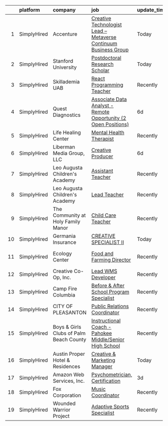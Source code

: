 

|    | platform    | company                                 | job                                                                                                                                                                              | update_time   | location                 |
|---:|:------------|:----------------------------------------|:---------------------------------------------------------------------------------------------------------------------------------------------------------------------------------|:--------------|:-------------------------|
|  1 | SimplyHired | Accenture                               | [Creative Technologist Lead – Metaverse Continuum Business Group](https://www.simplyhired.com/job/wdOtfm6NSsEKrkmSzsJWfrBgyMOorqQDSDW0HPCeRxc96Wg5Pd95eQ?q=creative+programming) | Today         | Austin, TX +35 locations |
|  2 | SimplyHired | Stanford University                     | [Postdoctoral Research Scholar](https://www.simplyhired.com/job/4vHB1VfXSrFh-oulhmFHcBqqWL6dfahzCQ8jbTaEBsY-8TgsUU0Tpw?q=creative+programming)                                   | Today         | Palo Alto, CA            |
|  3 | SimplyHired | Skillademia UAB                         | [React Programming Teacher](https://www.simplyhired.com/job/agBSJ5rKiv-kixfY3OVLMgIyPDxXxwjULooG1Dl-mntVcDxnweBN5g?q=creative+programming)                                       | Recently      | Remote                   |
|  4 | SimplyHired | Quest Diagnostics                       | [Associate Data Analyst - Remote Opportunity (2 Open Positions)](https://www.simplyhired.com/job/TRBnFVHtsRRsODs61TzQU324V2SjqAnN5RSdA5u4o6COWQEkHA6aNA?q=creative+programming)  | 6d            | Birmingham, AL           |
|  5 | SimplyHired | Life Healing Center                     | [Mental Health Therapist](https://www.simplyhired.com/job/DjFyfiy8i_4RG34YO0uoXBeWgvYYmbNqTtG8QxAFGO_kJ7lHYdadgQ?q=creative+programming)                                         | Recently      | Santa Fe, NM             |
|  6 | SimplyHired | Liberman Media Group, LLC               | [Creative Producer](https://www.simplyhired.com/job/ZrLJVu4iVfYKqb4sQseztVn3TxDmOsUqrF1C86BSSaL6AInl6pyhtA?q=creative+programming)                                               | 6d            | Guaynabo, PR             |
|  7 | SimplyHired | Leo Augusta Children's Academy          | [Assistant Teacher](https://www.simplyhired.com/job/tdJQEmcFZppZD6_MbbxUDHu69xuye7V2dKaAOmw11j8KTsN-ZJQbRA?q=creative+programming)                                               | Recently      | Blooming Prairie, MN     |
|  8 | SimplyHired | Leo Augusta Children's Academy          | [Lead Teacher](https://www.simplyhired.com/job/qrWsh98N2DcrNxufHHRcHfT6LRj9MdV4F2biisEvdrBk3rpMRGb0jg?q=creative+programming)                                                    | Recently      | Blooming Prairie, MN     |
|  9 | SimplyHired | The Community at Holy Family Manor      | [Child Care Teacher](https://www.simplyhired.com/job/AOKgnwsnUKzxzUfYVXB8mgrc3aVcac8tBsHuHQiPz2q84Jdsf_IX_Q?q=creative+programming)                                              | Recently      | Pittsburgh, PA           |
| 10 | SimplyHired | Germania Insurance                      | [CREATIVE SPECIALIST II](https://www.simplyhired.com/job/Al9rk6lN-CfYhHpSgBsH-YBbAohKQP30-CcxAGZl6JSgB8j_9UxXtw?q=creative+programming)                                          | Today         | Remote                   |
| 11 | SimplyHired | Ecology Center                          | [Food and Farming Director](https://www.simplyhired.com/job/HP5QNTAMCvFikmtDfXcdEQfJZUru42JrMETYZMUxyTaYJorh2zp-FA?q=creative+programming)                                       | Recently      | West Berkeley, CA        |
| 12 | SimplyHired | Creative Co-Op, Inc.                    | [Lead WMS Developer](https://www.simplyhired.com/job/iwL1kMHVKmJhgyufCmYeB_GuT_nYFDiFZ1A3AgDGEiCvRTBj2Mk3nQ?q=creative+programming)                                              | Recently      | Memphis, TN              |
| 13 | SimplyHired | Camp Fire Columbia                      | [Before & After School Program Specialist](https://www.simplyhired.com/job/6G9k-D_qge_jjQKNjtLpx8EWmkt0Dx-vvfx6PdG3OhPou5WAmzCt-w?q=creative+programming)                        | Recently      | West Linn, OR            |
| 14 | SimplyHired | CITY OF PLEASANTON                      | [Public Relations Coordinator](https://www.simplyhired.com/job/L7YEDxBcp2w9KMQa42iHikg-hTb46eol5ViXS-p_ott_pzOFXXDz-A?q=creative+programming)                                    | Recently      | Pleasanton, TX           |
| 15 | SimplyHired | Boys & Girls Clubs of Palm Beach County | [Instructional Coach - Pahokee Middle/Senior High School](https://www.simplyhired.com/job/-n8NsUeICO0XnHL39Yv7k8pZKf4UIHmMnVZJc_4hd-rEJgb4TIxYTw?q=creative+programming)         | Recently      | Pahokee, FL              |
| 16 | SimplyHired | Austin Proper Hotel & Residences        | [Creative & Marketing Manager](https://www.simplyhired.com/job/GtHPn1ck8dGlzo_9hnhtk2FahjZiyMMcyrT_gsPA4xOOE1YE3pspXQ?q=creative+programming)                                    | Today         | Austin, TX               |
| 17 | SimplyHired | Amazon Web Services, Inc.               | [Psychometrician, Certification](https://www.simplyhired.com/job/kQA1FoZjfDsMgkdlAmvki2cPlJLoO5U_y_st0_k5QuCvlo_36bsmuA?q=creative+programming)                                  | 3d            | Remote                   |
| 18 | SimplyHired | Fox Corporation                         | [Music Coordinator](https://www.simplyhired.com/job/TQTo5k_V26w7zcRC3DmhjvniZ6Tx2cVDz7KJbwJVg-t0jZO3tj8u3A?q=creative+programming)                                               | Recently      | Remote                   |
| 19 | SimplyHired | Wounded Warrior Project                 | [Adaptive Sports Specialist](https://www.simplyhired.com/job/eMvgsq0i8WOczTaOKWOikJe3FHncBGta04P1Oy_0NetkiUj50w13Wg?q=creative+programming)                                      | Recently      | San Antonio, TX          |